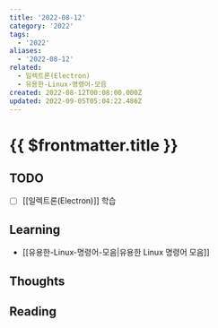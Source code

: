 ```yaml
---
title: '2022-08-12'
category: '2022'
tags:
  - '2022'
aliases:
  - '2022-08-12'
related:
  - 일렉트론(Electron)
  - 유용한-Linux-명령어-모음
created: 2022-08-12T00:08:00.000Z
updated: 2022-09-05T05:04:22.486Z
---
```


# {{ $frontmatter.title }}

## TODO

- [ ] [[일렉트론(Electron)]] 학습

## Learning

- [[유용한-Linux-명령어-모음|유용한 Linux 명령어 모음]]

## Thoughts

## Reading
